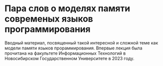# Пара слов о моделях памяти современых языков программирования

Вводный материал, посвященный такой интересной и сложной теме как модели памяти языков прораммирования. 
Впервые лекция была прочитана на факультете Информационных Технологий в Новосибирском Государственном Университете в 2023 году.


